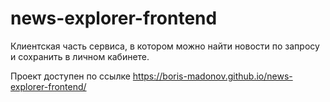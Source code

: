 # news-explorer-frontend

Клиентская часть сервиса, в котором можно найти новости по запросу и сохранить в личном кабинете.

Проект доступен по ссылке <https://boris-madonov.github.io/news-explorer-frontend/>
